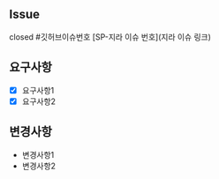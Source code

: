 ## Issue

closed #깃허브이슈번호
[SP-지라 이슈 번호](지라 이슈 링크)

## 요구사항

- [x] 요구사항1
- [x] 요구사항2

## 변경사항

- 변경사항1
- 변경사항2
